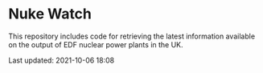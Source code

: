 # Nuke Watch

This repository includes code for retrieving the latest information available on the output of EDF nuclear power plants in the UK.

Last updated: 2021-10-06 18:08